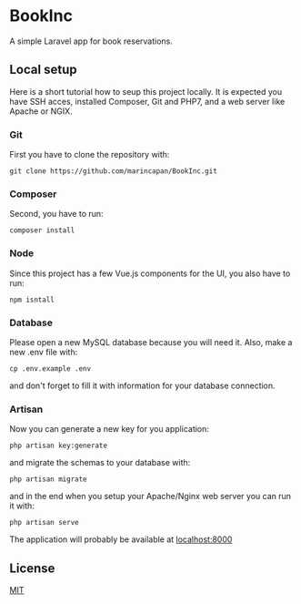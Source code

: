 # BookInc
A simple Laravel app for book reservations.
## Local setup
Here is a short tutorial how to seup this project locally. It is expected you have SSH acces, installed Composer, Git and PHP7, and a web server like Apache or NGIX.

### Git
First you have to clone the repository with:
```
git clone https://github.com/marincapan/BookInc.git
```

### Composer
Second, you have to run:
```
composer install
```

### Node
Since this project has a few Vue.js components for the UI, you also have to run:
```
npm isntall
```

### Database
Please open a new MySQL database because you will need it. Also, make a new .env file with:
```
cp .env.example .env
```
and don't forget to fill it with information for your database connection.

### Artisan
Now you can generate a new key for you application:
```
php artisan key:generate
```
and migrate the schemas to your database with:
```
php artisan migrate
```
and in the end when you setup your Apache/Nginx web server you can run it with:
```
php artisan serve
```
The application will probably be available at [localhost:8000](http://127.0.0.1:8000)

## License
[MIT](https://choosealicense.com/licenses/mit/)
